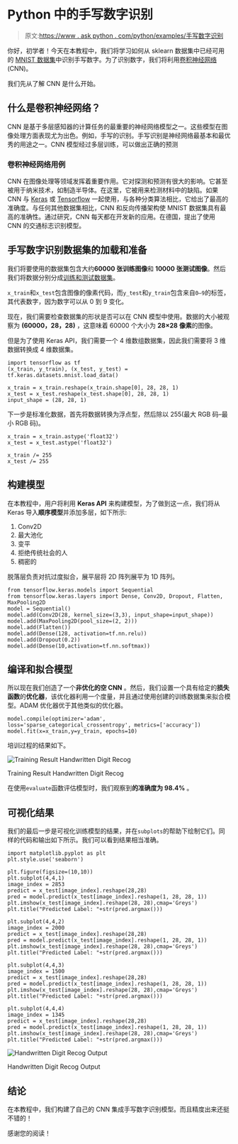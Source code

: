 # Python 中的手写数字识别

> 原文:[https://www . ask python . com/python/examples/手写数字识别](https://www.askpython.com/python/examples/handwritten-digit-recognition)

你好，初学者！今天在本教程中，我们将学习如何从 sklearn 数据集中已经可用的 [MNIST 数据集](https://www.askpython.com/python/examples/load-and-plot-mnist-dataset-in-python)中识别手写数字。为了识别数字，我们将利用[卷积神经网络](https://www.askpython.com/python/examples/relu-function) (CNN)。

我们先从了解 CNN 是什么开始。

## 什么是卷积神经网络？

CNN 是基于多层感知器的计算任务的最重要的神经网络模型之一。这些模型在图像处理方面表现尤为出色。例如，手写的识别。手写识别是神经网络最基本和最优秀的用途之一。CNN 模型经过多层训练，可以做出正确的预测

### 卷积神经网络用例

CNN 在图像处理等领域发挥着重要作用。它对探测和预测有很大的影响。它甚至被用于纳米技术，如制造半导体。在这里，它被用来检测材料中的缺陷。如果 CNN 与 [Keras](https://www.askpython.com/python/examples/handling-large-datasets-machine-learning) 或 [Tensorflow](https://www.askpython.com/python-modules/saving-loading-models-tensorflow) 一起使用，与各种分类算法相比，它给出了最高的准确度。与任何其他数据集相比，CNN 和反向传播架构使 MNIST 数据集具有最高的准确性。通过研究，CNN 每天都在开发新的应用。在德国，提出了使用 CNN 的交通标志识别模型。

## 手写数字识别数据集的加载和准备

我们将要使用的数据集包含大约**60000 张训练图像**和 **10000 张测试图像**。然后我们将数据分别分成[训练和测试数据集](https://www.askpython.com/python/examples/split-data-training-and-testing-set)。

`x_train`和`x_test`包含图像的像素代码，而`y_test`和`y_train`包含来自`0–9`的标签，其代表数字，因为数字可以从 0 到 9 变化。

现在，我们需要检查数据集的形状是否可以在 CNN 模型中使用。数据的大小被观察为 **(60000，28，28)** ，这意味着 60000 个大小为 **28×28** **像素**的图像。

但是为了使用 Keras API，我们需要一个 4 维数组数据集，因此我们需要将 3 维数据转换成 4 维数据集。

```
import tensorflow as tf
(x_train, y_train), (x_test, y_test) = tf.keras.datasets.mnist.load_data()

x_train = x_train.reshape(x_train.shape[0], 28, 28, 1)
x_test = x_test.reshape(x_test.shape[0], 28, 28, 1)
input_shape = (28, 28, 1)

```

下一步是标准化数据，首先将数据转换为浮点型，然后除以 255(最大 RGB 码–最小 RGB 码)。

```
x_train = x_train.astype('float32')
x_test = x_test.astype('float32')

x_train /= 255
x_test /= 255

```

## 构建模型

在本教程中，用户将利用 **Keras API** 来构建模型，为了做到这一点，我们将从 Keras 导入**顺序模型**并添加多层，如下所示:

1.  Conv2D
2.  最大池化
3.  变平
4.  拒绝传统社会的人
5.  稠密的

脱落层负责对抗过度拟合，展平层将 2D 阵列展平为 1D 阵列。

```
from tensorflow.keras.models import Sequential
from tensorflow.keras.layers import Dense, Conv2D, Dropout, Flatten, MaxPooling2D
model = Sequential()
model.add(Conv2D(28, kernel_size=(3,3), input_shape=input_shape))
model.add(MaxPooling2D(pool_size=(2, 2)))
model.add(Flatten())
model.add(Dense(128, activation=tf.nn.relu))
model.add(Dropout(0.2))
model.add(Dense(10,activation=tf.nn.softmax))

```

## **编译和拟合模型**

所以现在我们创造了一个**非优化的空 CNN** 。然后，我们设置一个具有给定的**损失函数**的**优化器**，该优化器利用一个度量，并且通过使用创建的训练数据集来拟合模型。ADAM 优化器优于其他类似的优化器。

```
model.compile(optimizer='adam', loss='sparse_categorical_crossentropy', metrics=['accuracy'])
model.fit(x=x_train,y=y_train, epochs=10)

```

培训过程的结果如下。

![Training Result Handwritten Digit Recog](../Images/95e653d97d39afe01cbce634d1ad67ae.png)

Training Result Handwritten Digit Recog

在使用`evaluate`函数评估模型时，我们观察到**的准确度为 98.4%** 。

## 可视化结果

我们的最后一步是可视化训练模型的结果，并在`subplots`的帮助下绘制它们。同样的代码和输出如下所示。我们可以看到结果相当准确。

```
import matplotlib.pyplot as plt
plt.style.use('seaborn')

plt.figure(figsize=(10,10))
plt.subplot(4,4,1)
image_index = 2853
predict = x_test[image_index].reshape(28,28)
pred = model.predict(x_test[image_index].reshape(1, 28, 28, 1))
plt.imshow(x_test[image_index].reshape(28, 28),cmap='Greys')
plt.title("Predicted Label: "+str(pred.argmax()))

plt.subplot(4,4,2)
image_index = 2000
predict = x_test[image_index].reshape(28,28)
pred = model.predict(x_test[image_index].reshape(1, 28, 28, 1))
plt.imshow(x_test[image_index].reshape(28, 28),cmap='Greys')
plt.title("Predicted Label: "+str(pred.argmax()))

plt.subplot(4,4,3)
image_index = 1500
predict = x_test[image_index].reshape(28,28)
pred = model.predict(x_test[image_index].reshape(1, 28, 28, 1))
plt.imshow(x_test[image_index].reshape(28, 28),cmap='Greys')
plt.title("Predicted Label: "+str(pred.argmax()))

plt.subplot(4,4,4)
image_index = 1345
predict = x_test[image_index].reshape(28,28)
pred = model.predict(x_test[image_index].reshape(1, 28, 28, 1))
plt.imshow(x_test[image_index].reshape(28, 28),cmap='Greys')
plt.title("Predicted Label: "+str(pred.argmax()))

```

![Handwritten Digit Recog Output](../Images/06a533d2695ed1e539e3a66075431197.png)

Handwritten Digit Recog Output

## 结论

在本教程中，我们构建了自己的 CNN 集成手写数字识别模型。而且精度出来还挺不错的！

感谢您的阅读！